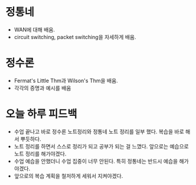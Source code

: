 # 정통네
+ WAN에 대해 배움.
+ circuit switching, packet switching을 자세하게 배움.

# 정수론
+ Fermat's Little Thm과 Wilson's Thm을 배움.
+ 각각의 증명과 예시를 배움

# 오늘 하루 피드백
+ 수업 끝나고 바로 정수론 노트정리와 정통네 노트 정리를 일부 했다. 복습을 바로 해서 뿌듯하다.
+ 노트 정리를 하면서 스스로 정리가 되고 공부가 되는 걸 느꼈다. 앞으로는 예습으로 노트 정리를 해가야겠다.
+ 수업 예습을 안했더니 수업 집중이 너무 안된다. 특히 정통네는 반드시 예습을 해가야겠다.
+ 앞으로의 복습 계획을 철저하게 세워서 지켜야겠다.
